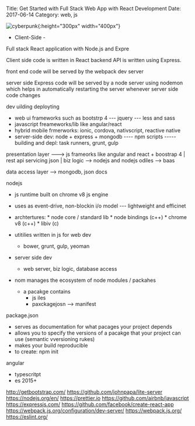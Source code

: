 Title: Get Started with Full Stack Web App with React Development
Date: 2017-06-14
Category: web, js

![cyberpunk](./cyberpunk/?.jpg){:height="300px" width="400px"}


* Client-Side
       - 

Full stack React application with Node.js and Expre

Client side code is written in React 
backend API is written using Express. 


 front end code will be served by the webpack dev server 

 server side Express code will be served by a node server using nodemon which helps in automatically restarting the server whenever server side code changes


 dev uilding deployting


 * web ui frameworks such as bootstrp 4
 --- jquery
 --- less and sass
 * javascript freameworks/lib like angular/react
 * hybrid mobile frmerworks: ionic, cordova, nativscript, reactive native
 * server-side dev: node + express + mongodb
 ---- npm scripts
 ----- building and depl: task runners, grunt, gulp




 presentation layer ---> js frameorks like angular and react + boostrap 4
 |
 rest api servicing json
|
 biz logic --> nodejs and nodejs odiles --> baas


 data access layer --> mongodb, json docs

 nodejs
 - js runtime built on chrome v8 js engine
 - uses as event-drive, non-blockin i/o model --- lightweight and efficinet
 - archtertures:
          * node core / standard lib
          * node bindings (c++)
          * chrome v8 (c++)
          * libiv (c)
- utitilies written in js for web dev
    * bower, grunt, gulp, yeoman
- server side dev
    * web server, biz logic, database access

- nom manages the ecosystem of node modules / packahes
   * a pacakge contains
        - js iles
        - paxckagejosn --> manifest


package.json
 - serves as documentation for what pacages your project depends
 - allows you to specify the versions of a pacakge that your project can use (semantic vversioning rukes)
 - makes your build reproducible
 - to create: npm init


 angular
 * typescritpt
 * es 2015+


 http://getbootstrap.com/
https://github.com/johnpapa/lite-server
https://nodejs.org/en/
https://prettier.io
https://github.com/airbnb/javascript
https://expressjs.com/
https://github.com/facebook/create-react-app
https://webpack.js.org/configuration/dev-server/
https://webpack.js.org/
https://eslint.org/